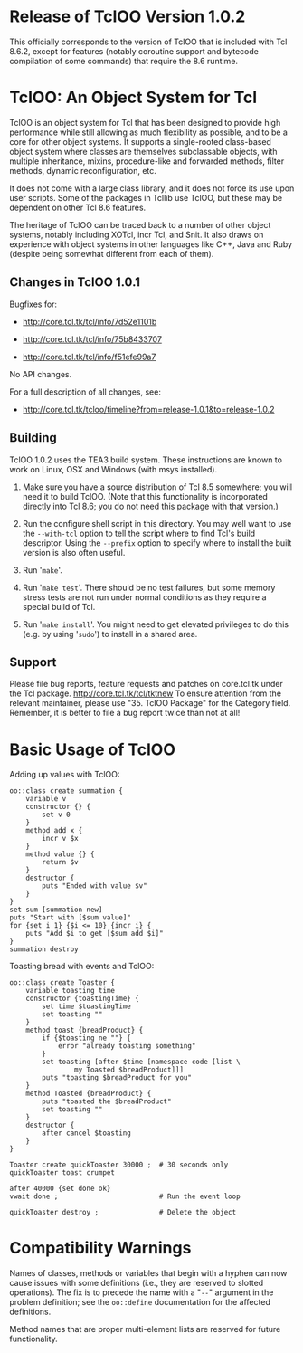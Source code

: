 Release of TclOO Version 1.0.2
==============================

This officially corresponds to the version of TclOO that is included with Tcl
8.6.2, except for features (notably coroutine support and bytecode compilation
of some commands) that require the 8.6 runtime.

TclOO: An Object System for Tcl
===============================

TclOO is an object system for Tcl that has been designed to provide high
performance while still allowing as much flexibility as possible, and to be a
core for other object systems. It supports a single-rooted class-based object
system where classes are themselves subclassable objects, with multiple
inheritance, mixins, procedure-like and forwarded methods, filter methods,
dynamic reconfiguration, etc.

It does not come with a large class library, and it does not force its use
upon user scripts. Some of the packages in Tcllib use TclOO, but these may be
dependent on other Tcl 8.6 features.

The heritage of TclOO can be traced back to a number of other object systems,
notably including XOTcl, incr Tcl, and Snit. It also draws on experience with
object systems in other languages like C++, Java and Ruby (despite being
somewhat different from each of them).

Changes in TclOO 1.0.1
----------------------
Bugfixes for:

* <http://core.tcl.tk/tcl/info/7d52e1101b>

* <http://core.tcl.tk/tcl/info/75b8433707>

* <http://core.tcl.tk/tcl/info/f51efe99a7>

No API changes.

For a full description of all changes, see:

* <http://core.tcl.tk/tcloo/timeline?from=release-1.0.1&to=release-1.0.2>

Building
--------

TclOO 1.0.2 uses the TEA3 build system. These instructions are known to work
on Linux, OSX and Windows (with msys installed).

1. Make sure you have a source distribution of Tcl 8.5 somewhere; you will
   need it to build TclOO. (Note that this functionality is incorporated
   directly into Tcl 8.6; you do not need this package with that version.)

2. Run the configure shell script in this directory. You may well want to
   use the `--with-tcl` option to tell the script where to find Tcl's build
   descriptor. Using the `--prefix` option to specify where to install the
   built version is also often useful.

3. Run '`make`'.

4. Run '`make test`'. There should be no test failures, but some memory stress
   tests are not run under normal conditions as they require a special build
   of Tcl.

5. Run '`make install`'. You might need to get elevated privileges to do this
   (e.g. by using '`sudo`') to install in a shared area.

Support
-------

Please file bug reports, feature requests and patches on core.tcl.tk under the
Tcl package. <http://core.tcl.tk/tcl/tktnew> To ensure attention from the
relevant maintainer, please use "35. TclOO Package" for the Category field.
Remember, it is better to file a bug report twice than not at all!

Basic Usage of TclOO
====================

Adding up values with TclOO:

    oo::class create summation {
        variable v
        constructor {} {
            set v 0
        }
        method add x {
            incr v $x
        }
        method value {} {
            return $v
        }
        destructor {
            puts "Ended with value $v"
        }
    }
    set sum [summation new]
    puts "Start with [$sum value]"
    for {set i 1} {$i <= 10} {incr i} {
        puts "Add $i to get [$sum add $i]"
    }
    summation destroy

Toasting bread with events and TclOO:

    oo::class create Toaster {
        variable toasting time
        constructor {toastingTime} {
            set time $toastingTime
            set toasting ""
        }
        method toast {breadProduct} {
            if {$toasting ne ""} {
                error "already toasting something"
            }
            set toasting [after $time [namespace code [list \
                    my Toasted $breadProduct]]]
            puts "toasting $breadProduct for you"
        }
        method Toasted {breadProduct} {
            puts "toasted the $breadProduct"
            set toasting ""
        }
        destructor {
            after cancel $toasting
        }
    }
    
    Toaster create quickToaster 30000 ;  # 30 seconds only
    quickToaster toast crumpet
    
    after 40000 {set done ok}
    vwait done ;                         # Run the event loop
    
    quickToaster destroy ;               # Delete the object

Compatibility Warnings
======================
Names of classes, methods or variables that begin with a hyphen can now cause
issues with some definitions (i.e., they are reserved to slotted operations).
The fix is to precede the name with a "`--`" argument in the problem definition;
see the `oo::define` documentation for the affected definitions.

Method names that are proper multi-element lists are reserved for future
functionality.
